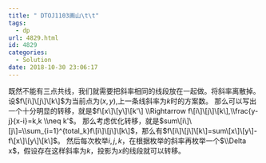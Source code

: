 ```yaml
---
title: " DTOJ1103画山\t\t"
tags:
  - dp
url: 4829.html
id: 4829
categories:
  - Solution
date: 2018-10-30 23:06:17
---
```


既然不能有三点共线，我们就需要把斜率相同的线段放在一起做。将斜率离散掉。 设$f\[i\]\[j\]\[k\]$为当前点为$(x,y)$,上一条线斜率为$k$时的方案数。 那么可以写出一个十分明显的转移，就是$f\[x\]\[y\]\[k'\] \\Rightarrow f\[i\]\[j\]\[k\],\\frac{y-j}{x-i}=k,k \\neq k'$。 那么考虑优化转移，就是$sum\[i\]\[j\]=\\sum_{i=1}^{total_k}f\[i\]\[j\]\[k\]$，那么有$f\[i\]\[j\]\[k\]=sum\[x\]\[y\]-f\[x\]\[y\]\[k\]$。 然后每次枚举$i,j,k$，在根据枚举的斜率再枚举一个$\\Delta x$，假设存在这样斜率为$k$，投影为$x$的线段就可以转移。
